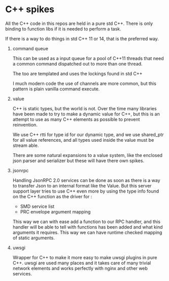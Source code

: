 # C++ spikes

All the C++ code in this repos are held in a pure std C++. There is only binding to function
libs if it is needed to perform a task.

If there is a way to do things in std C++ 11 or 14, that is the preferred way.

1. command queue

    This can be used as a input queue for a pool of C++11 threads that need a common command
    dispatched out to more than one thread.

    The too are templated and uses the lockings found in std C++

    I much modern code the use of channels are more common, but this pattern is plain vanilla
    command execute.

2. value

    C++ is static types, but the world is not. Over the time many libraries have been made to
    try to make a dynamic value for C++, but this is an attempt to use as many C++ elements as
    possible to prevent reinvention.

    We use C++ rtti for type id for our dynamic type, and we use shared_ptr for all value references,
    and all types used inside the value must be stream able.

    There are some natural expansions to a value system, like the enclosed json parser and
    serializer but these will have there own spikes.

3. jsonrpc

    Handling JsonRPC 2.0 services can be done as soon as there is a way to transfer Json to
    an internal format like the Value. But this server support layer tries to use C++ even more
    by using the type info found on the C++ function as the driver for :

    * SMD service list
    * PRC envelope argument mapping

    This way we can with ease add a function to our RPC handler, and this handler will be able to
    tell with functions has been added and what kind arguments it requires. This way we can have
    runtime checked mapping of static arguments.

4. uwsgi

    Wrapper for C++ to make it more easy to make uwsgi plugins in pure C++. uwsgi are used many
    places and it takes care of many trivial network elements and works perfectly with nginx and
    other web services.